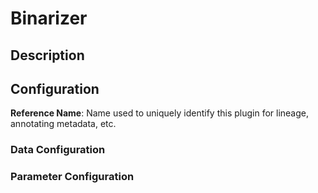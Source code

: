
# Binarizer

## Description

## Configuration
**Reference Name**: Name used to uniquely identify this plugin for lineage, annotating metadata, etc.

### Data Configuration

### Parameter Configuration
